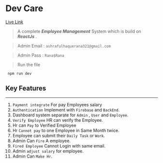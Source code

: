 # Dev Care
[Live Link](https://employeecare-ha.netlify.app)

>A complete _**Employee Management**_ System which is build on _**ReactJs**_ .

> Admin Email : ```ashrafulhaquerana321@gmail.com```

> Admin Pass : ```Rana$Rana```


> Run the file
```Run the file
 npm run dev 
```

## Key Features
--------------------
1. `Payment integrate` For pay Employees salary 
2. `Authentication` Implement with `Firebase` and `BackEnd`.  
3.  Dashboard system separate for `Admin` , `User` and `Employee`.
4. `Verify Employee` HR can verify the Employee.
5. Hr can `Pay` to Verified Employee
6. Hr `Cannot pay` to one Employee in Same Month twice.
7. Employee can submit their `Daily Task` or `Work`.
8. Admin Can `Fire` A employee.
9. `Fired Employee` Cannot Login with same email.
10. Admin `adjust salary` for employee.
11. Admin Can `Make Hr`.

